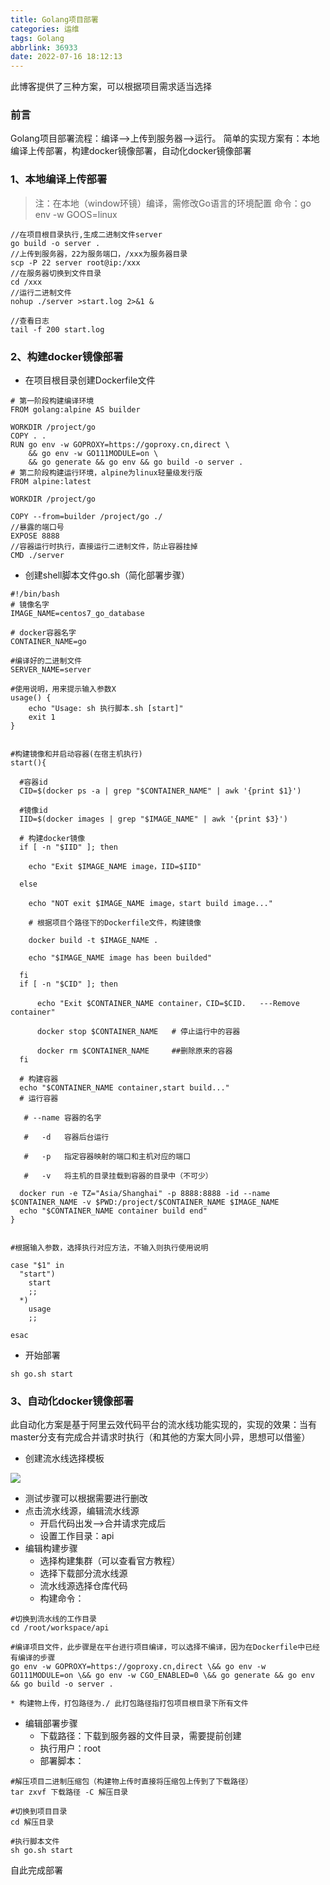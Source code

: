 ```yaml
---
title: Golang项目部署
categories: 运维
tags: Golang
abbrlink: 36933
date: 2022-07-16 18:12:13
---
```


此博客提供了三种方案，可以根据项目需求适当选择

<!-- more -->

### 前言
Golang项目部署流程：编译——>上传到服务器——>运行。
简单的实现方案有：本地编译上传部署，构建docker镜像部署，自动化docker镜像部署
### 1、本地编译上传部署
>注：在本地（window环镜）编译，需修改Go语言的环境配置
>命令：go env -w GOOS=linux

```
//在项目根目录执行,生成二进制文件server
go build -o server .
//上传到服务器，22为服务端口，/xxx为服务器目录
scp -P 22 server root@ip:/xxx
//在服务器切换到文件目录
cd /xxx
//运行二进制文件
nohup ./server >start.log 2>&1 &

//查看日志
tail -f 200 start.log
```
### 2、构建docker镜像部署
* 在项目根目录创建Dockerfile文件
```
# 第一阶段构建编译环境
FROM golang:alpine AS builder

WORKDIR /project/go
COPY . .
RUN go env -w GOPROXY=https://goproxy.cn,direct \
    && go env -w GO111MODULE=on \
    && go generate && go env && go build -o server .
# 第二阶段构建运行环境，alpine为linux轻量级发行版
FROM alpine:latest

WORKDIR /project/go

COPY --from=builder /project/go ./
//暴露的端口号
EXPOSE 8888
//容器运行时执行，直接运行二进制文件，防止容器挂掉
CMD ./server

```
* 创建shell脚本文件go.sh（简化部署步骤）
```
#!/bin/bash
# 镜像名字
IMAGE_NAME=centos7_go_database

# docker容器名字
CONTAINER_NAME=go

#编译好的二进制文件
SERVER_NAME=server

#使用说明，用来提示输入参数X
usage() {
    echo "Usage: sh 执行脚本.sh [start]"
    exit 1
}

  
#构建镜像和并启动容器(在宿主机执行)
start(){

  #容器id
  CID=$(docker ps -a | grep "$CONTAINER_NAME" | awk '{print $1}')

  #镜像id
  IID=$(docker images | grep "$IMAGE_NAME" | awk '{print $3}')

  # 构建docker镜像
  if [ -n "$IID" ]; then

    echo "Exit $IMAGE_NAME image，IID=$IID"

  else

    echo "NOT exit $IMAGE_NAME image，start build image..."

    # 根据项目个路径下的Dockerfile文件，构建镜像

    docker build -t $IMAGE_NAME .

    echo "$IMAGE_NAME image has been builded"

  fi
  if [ -n "$CID" ]; then

      echo "Exit $CONTAINER_NAME container，CID=$CID.   ---Remove container"

      docker stop $CONTAINER_NAME   # 停止运行中的容器

      docker rm $CONTAINER_NAME     ##删除原来的容器
  fi

  # 构建容器
  echo "$CONTAINER_NAME container,start build..."
  # 运行容器

   # --name 容器的名字

   #   -d   容器后台运行

   #   -p   指定容器映射的端口和主机对应的端口

   #   -v   将主机的目录挂载到容器的目录中（不可少）

  docker run -e TZ="Asia/Shanghai" -p 8888:8888 -id --name $CONTAINER_NAME -v $PWD:/project/$CONTAINER_NAME $IMAGE_NAME
  echo "$CONTAINER_NAME container build end"
}


#根据输入参数，选择执行对应方法，不输入则执行使用说明

case "$1" in
  "start")
    start
    ;;
  *)
    usage
    ;;

esac
```
* 开始部署
```
sh go.sh start
```

### 3、自动化docker镜像部署
此自动化方案是基于阿里云效代码平台的流水线功能实现的，实现的效果：当有master分支有完成合并请求时执行（和其他的方案大同小异，思想可以借鉴）
* 创建流水线选择模板

![](https://fastly.jsdelivr.net/gh/zglgithubx/picture/img/202207161736015.png)

* 测试步骤可以根据需要进行删改
* 点击流水线源，编辑流水线源
	* 开启代码出发——>合并请求完成后
	* 设置工作目录：api
* 编辑构建步骤
	* 选择构建集群（可以查看官方教程）
	* 选择下载部分流水线源
	* 流水线源选择仓库代码
	* 构建命令：
```
#切换到流水线的工作目录
cd /root/workspace/api

#编译项目文件，此步骤是在平台进行项目编译，可以选择不编译，因为在Dockerfile中已经有编译的步骤
go env -w GOPROXY=https://goproxy.cn,direct \&& go env -w GO111MODULE=on \&& go env -w CGO_ENABLED=0 \&& go generate && go env && go build -o server .

```
	* 构建物上传，打包路径为./ 此打包路径指打包项目根目录下所有文件
* 编辑部署步骤
	* 下载路径：下载到服务器的文件目录，需要提前创建
	* 执行用户：root
	* 部署脚本：
```
#解压项目二进制压缩包（构建物上传时直接将压缩包上传到了下载路径）
tar zxvf 下载路径 -C 解压目录

#切换到项目目录
cd 解压目录

#执行脚本文件
sh go.sh start
```

自此完成部署